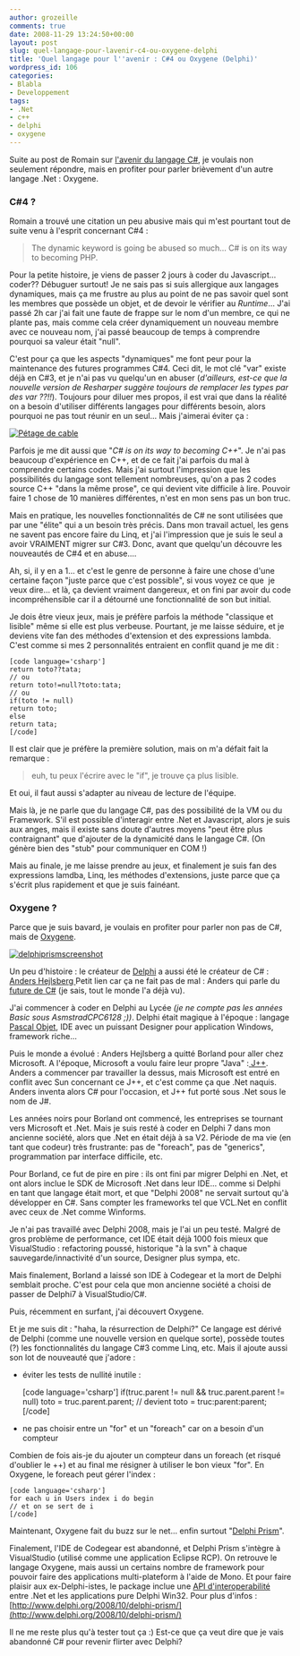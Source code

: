 ```yaml
---
author: grozeille
comments: true
date: 2008-11-29 13:24:50+00:00
layout: post
slug: quel-langage-pour-lavenir-c4-ou-oxygene-delphi
title: 'Quel langage pour l''avenir : C#4 ou Oxygene (Delphi)'
wordpress_id: 106
categories:
- Blabla
- Developpement
tags:
- .Net
- c++
- delphi
- oxygene
---
```


Suite au post de Romain sur [l'avenir du langage C#](http://codingly.com/2008/11/15/le-futur-de-c/), je voulais non seulement répondre, mais en profiter pour parler brièvement d'un autre langage .Net : Oxygene.


### C#4 ?


Romain a trouvé une citation un peu abusive mais qui m'est pourtant tout de suite venu à l'esprit concernant C#4 :


<blockquote>The dynamic keyword is going be abused so much… C# is on its way to becoming PHP.</blockquote>


Pour la petite histoire, je viens de passer 2 jours à coder du Javascript... coder?? Débuguer surtout!
Je ne sais pas si suis allergique aux langages dynamiques, mais ça me frustre au plus au point de ne pas savoir quel sont les membres que possède un objet, et de devoir le vérifier au _Runtime_...
J'ai passé 2h car j'ai fait une faute de frappe sur le nom d'un membre, ce qui ne plante pas, mais comme cela créer dynamiquement un nouveau membre avec ce nouveau nom, j'ai passé beaucoup de temps à comprendre pourquoi sa valeur était "null".

C'est pour ça que les aspects "dynamiques" me font peur pour la maintenance des futures programmes C#4.
Ceci dit, le mot clé "var" existe déjà en C#3, et je n'ai pas vu quelqu'un en abuser (_d'ailleurs, est-ce que la nouvelle version de Resharper suggère toujours de remplacer les types par des var ??!!_).
Toujours pour diluer mes propos, il est vrai que dans la réalité on a besoin d'utiliser différents langages pour différents besoin, alors pourquoi ne pas tout réunir en un seul...
Mais j'aimerai éviter ça :

[![Pétage de cable](http://grozeille.files.wordpress.com/2008/11/photo-4.jpg?w=260)](http://grozeille.files.wordpress.com/2008/11/photo-4.jpg)

Parfois je me dit aussi que "_C# is on its way to becoming C++_". Je n'ai pas beaucoup d'expérience en C++, et de ce fait j'ai parfois du mal à comprendre certains codes.
Mais j'ai surtout l'impression que les possibilités du langage sont tellement nombreuses, qu'on a pas 2 codes source C++ "dans la même prose", ce qui devient vite difficile à lire. Pouvoir faire 1 chose de 10 manières différentes, n'est en mon sens pas un bon truc.

Mais en pratique, les nouvelles fonctionnalités de C# ne sont utilisées que par une "élite" qui a un besoin très précis. Dans mon travail actuel, les gens ne savent pas encore faire du Linq, et j'ai l'impression que je suis le seul a avoir VRAIMENT migrer sur C#3. Donc, avant que quelqu'un découvre les nouveautés de C#4 et en abuse....

Ah, si, il y en a 1... et c'est le genre de personne à faire une chose d'une certaine façon "juste parce que c'est possible", si vous voyez ce que  je veux dire... et là, ça devient vraiment dangereux, et on fini par avoir du code incompréhensible car il a détourné une fonctionnalité de son but initial.

Je dois être vieux jeux, mais je préfère parfois la méthode "classique et lisible" même si elle est plus verbeuse. Pourtant, je me laisse séduire, et je deviens vite fan des méthodes d'extension et des expressions lambda. C'est comme si mes 2 personnalités entraient en conflit quand je me dit :

    
    [code language='csharp']
    return toto??tata;
    // ou
    return toto!=null?toto:tata;
    // ou
    if(toto != null)
    return toto;
    else
    return tata;
    [/code]


Il est clair que je préfère la première solution, mais on m'a défait fait la remarque :


<blockquote>euh, tu peux l'écrire avec le "if", je trouve ça plus lisible.</blockquote>


Et oui, il faut aussi s'adapter au niveau de lecture de l'équipe.

Mais là, je ne parle que du langage C#, pas des possibilité de la VM ou du Framework. S'il est possible d'interagir entre .Net et Javascript, alors je suis aux anges, mais il existe sans doute d'autres moyens "peut être plus contraignant" que d'ajouter de la dynamicité dans le langage C#. (On génère bien des "stub" pour communiquer en COM !)

Mais au finale, je me laisse prendre au jeux, et finalement je suis fan des expressions lamdba, Linq, les méthodes d'extensions, juste parce que ça s'écrit plus rapidement et que je suis fainéant.


### Oxygene ?


Parce que je suis bavard, je voulais en profiter pour parler non pas de C#, mais de [Oxygene](http://en.wikipedia.org/wiki/Chrome_programming_language).

[![delphiprismscreenshot](http://grozeille.files.wordpress.com/2008/11/delphiprismscreenshot.png?w=300)](http://grozeille.files.wordpress.com/2008/11/delphiprismscreenshot.png)

Un peu d'histoire : le créateur de [Delphi](http://fr.wikipedia.org/wiki/Delphi_(langage)) a aussi été le créateur de C# : [Anders Hejlsberg
](http://en.wikipedia.org/wiki/Anders_Hejlsberg)Petit lien car ça ne fait pas de mal : Anders qui parle du [future de C#](http://channel9.msdn.com/pdc2008/TL16/) (je sais, tout le monde l'a déjà vu).[
](http://en.wikipedia.org/wiki/Anders_Hejlsberg)

J'ai commencer à coder en Delphi au Lycée _(je ne compte pas les années Basic sous AsmstradCPC6128 ;))_.
Delphi était magique à l'époque : langage [Pascal Objet](http://en.wikipedia.org/wiki/Object_Pascal), IDE avec un puissant Designer pour application Windows, framework riche...

Puis le monde a évolué : Anders Hejlsberg a quitté Borland pour aller chez Microsoft.
A l'époque, Microsoft a voulu faire leur propre "Java" :[ J++](http://en.wikipedia.org/wiki/Visual_J%2B%2B).
Anders a commencer par travailler la dessus, mais Microsoft est entré en conflit avec Sun concernant ce J++, et c'est comme ça que .Net naquis.
Anders inventa alors C# pour l'occasion, et J++ fut porté sous .Net sous le nom de J#.

Les années noirs pour Borland ont commencé, les entreprises se tournant vers Microsoft et .Net.
Mais je suis resté à coder en Delphi 7 dans mon ancienne société, alors que .Net en était déjà à sa V2. Période de ma vie (en tant que codeur) très frustrante: pas de "foreach", pas de "generics", programmation par interface difficile, etc.

Pour Borland, ce fut de pire en pire : ils ont fini par migrer Delphi en .Net, et ont alors inclue le SDK de Microsoft .Net dans leur IDE... comme si Delphi en tant que langage était mort, et que "Delphi 2008" ne servait surtout qu'à développer en C#. Sans compter les frameworks tel que VCL.Net en conflit avec ceux de .Net comme Winforms.

Je n'ai pas travaillé avec Delphi 2008, mais je l'ai un peu testé. Malgré de gros problème de performance, cet IDE était déjà 1000 fois mieux que VisualStudio : refactoring poussé, historique "à la svn" à chaque sauvegarde/innactivité d'un source, Designer plus sympa, etc.

Mais finalement, Borland a laissé son IDE à Codegear et la mort de Delphi semblait proche. C'est pour cela que mon ancienne société a choisi de passer de Delphi7 à VisualStudio/C#.

Puis, récemment en surfant, j'ai découvert Oxygene.

Et je me suis dit : "haha, la résurrection de Delphi?"
Ce langage est dérivé de Delphi (comme une nouvelle version en quelque sorte), possède toutes (?) les fonctionnalités du langage C#3 comme Linq, etc.
Mais il ajoute aussi son lot de nouveauté que j'adore :



	
  * éviter les tests de nullité inutile :



    
    [code language='csharp']
    if(truc.parent != null && truc.parent.parent != null)
    toto = truc.parent.parent;
    // devient
    toto = truc:parent:parent;
    [/code]





	
  * ne pas choisir entre un "for" et un "foreach" car on a besoin d'un compteur


Combien de fois ais-je du ajouter un compteur dans un foreach (et risqué d'oublier le ++) et au final me résigner à utiliser le bon vieux "for". En Oxygene, le foreach peut gérer l'index :

    
    [code language='csharp']
    for each u in Users index i do begin
    // et on se sert de i
    [/code]


Maintenant, Oxygene fait du buzz sur le net... enfin surtout "[Delphi Prism](http://www.remobjects.com/oxygene.aspx)".

Finalement, l'IDE de Codegear est abandonné, et Delphi Prism s'intègre à VisualStudio (utilisé comme une application Eclipse RCP).
On retrouve le langage Oxygene, mais aussi un certains nombre de framework pour pouvoir faire des applications multi-plateform à l'aide de Mono.
Et pour faire plaisir aux ex-Delphi-istes, le package inclue une [API d'interoperabilité](http://www.remobjects.com/hydra.aspx) entre .Net et les applications pure Delphi Win32.
Pour plus d'infos : [http://www.delphi.org/2008/10/delphi-prism/](http://www.delphi.org/2008/10/delphi-prism/)

Il ne me reste plus qu'à tester tout ça :) Est-ce que ça veut dire que je vais abandonné C# pour revenir flirter avec Delphi?
